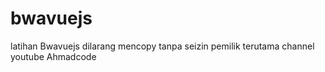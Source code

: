 # bwavuejs
latihan Bwavuejs dilarang mencopy tanpa seizin pemilik terutama channel youtube Ahmadcode
